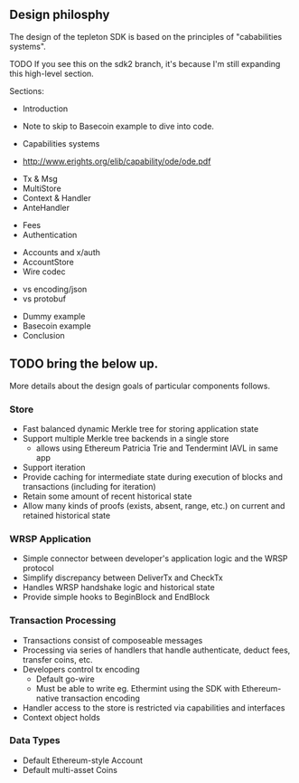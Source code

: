 ## Design philosphy

The design of the tepleton SDK is based on the principles of "cababilities systems".

TODO If you see this on the sdk2 branch, it's because I'm still expanding this high-level section.

Sections:

* Introduction
 - Note to skip to Basecoin example to dive into code.
* Capabilities systems
 - http://www.erights.org/elib/capability/ode/ode.pdf
* Tx & Msg
* MultiStore
* Context & Handler
* AnteHandler
 - Fees
 - Authentication
* Accounts and x/auth
* AccountStore
* Wire codec
 - vs encoding/json
 - vs protobuf
* Dummy example
* Basecoin example
* Conclusion

## ######################################
## TODO bring the below up.

More details about the design goals of particular components follows.

### Store

- Fast balanced dynamic Merkle tree for storing application state
- Support multiple Merkle tree backends in a single store 
    - allows using Ethereum Patricia Trie and Tendermint IAVL in same app
- Support iteration
- Provide caching for intermediate state during execution of blocks and transactions (including for iteration)
- Retain some amount of recent historical state
- Allow many kinds of proofs (exists, absent, range, etc.) on current and retained historical state

### WRSP Application

- Simple connector between developer's application logic and the WRSP protocol
- Simplify discrepancy between DeliverTx and CheckTx
- Handles WRSP handshake logic and historical state
- Provide simple hooks to BeginBlock and EndBlock 

### Transaction Processing

- Transactions consist of composeable messages 
- Processing via series of handlers that handle authenticate, deduct fees, transfer coins, etc.
- Developers control tx encoding
    - Default go-wire
    - Must be able to write eg. Ethermint using the SDK with Ethereum-native transaction encoding
- Handler access to the store is restricted via capabilities and interfaces
- Context object holds

### Data Types

- Default Ethereum-style Account 
- Default multi-asset Coins



